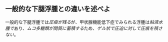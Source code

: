 ## 一般的な下腿浮腫との違いを述べよ
一般的な下腿浮腫では*圧痕が残る*が、甲状腺機能低下症でみられる浮腫は*粘液水腫で*あり、*ムコ多糖類が間質に蓄積する*ため、*ゲル状で圧迫に対して圧痕を残さない*。
